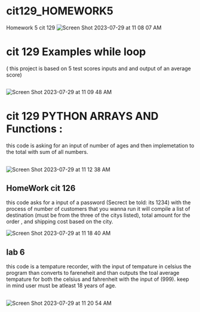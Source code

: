# cit129_HOMEWORK5


Homework 5 cit 129
![Screen Shot 2023-07-29 at 11 08 07 AM](https://github.com/White-OvO/cit129_HOMEWORK5/assets/120700219/73844cba-dc94-481e-9fec-de7084c2ec46)

# cit 129 Examples while loop 
( this project is based on 5 test scores inputs and and output of an average score) 
##

![Screen Shot 2023-07-29 at 11 09 48 AM](https://github.com/White-OvO/cit129_HOMEWORK5/assets/120700219/3add8d29-902a-4bed-af61-2cede53accc2)



# cit 129 PYTHON ARRAYS AND Functions : 

this code is asking for an input of number of ages and then implemetation to the total with sum of all numbers.

##



![Screen Shot 2023-07-29 at 11 12 38 AM](https://github.com/White-OvO/cit129_HOMEWORK5/assets/120700219/3a7a0700-e213-4894-ae97-183966a0905c)





## HomeWork cit 126 

this code asks for a input of a password (Secrect be told: its 1234)
with the process of number of customers that you wanna run it will compile a list of destination (must be from the three of the citys listed), total amount for the order , and shipping cost based on the city.

![Screen Shot 2023-07-29 at 11 18 40 AM](https://github.com/White-OvO/cit129_HOMEWORK5/assets/120700219/b84d22e8-d36c-4956-8db7-9e95fce104fc)

## lab 6

this code is a tempature recorder, with the input of tempature in celsius the program than converts to fareneheit and than outputs the toal average tempature for both the celsius and fahrenheit with the input of (999). keep in mind user must be atleast 18 years of age. 

##

![Screen Shot 2023-07-29 at 11 20 54 AM](https://github.com/White-OvO/cit129_HOMEWORK5/assets/120700219/a88e6bcf-c122-4f42-9e20-a871e24b26b3)

